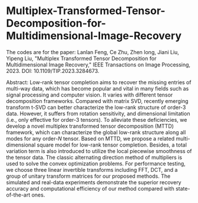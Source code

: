 # Multiplex-Transformed-Tensor-Decomposition-for-Multidimensional-Image-Recovery

The codes are for the paper:  Lanlan Feng, Ce Zhu, Zhen long, Jiani Liu, Yipeng Liu, "Multiplex Transformed Tensor Decomposition for Multidimensional Image Recovery," IEEE Transactions on Image Processing, 2023. DOI: 10.1109/TIP.2023.3284673.




Abstract: Low-rank tensor completion aims to recover the missing entries of multi-way data, which has become popular and vital in many fields such as signal processing and computer vision. It varies with different tensor decomposition frameworks. Compared with matrix SVD, recently emerging transform t-SVD can better characterize the low-rank structure of order-3 data. However, it suffers from rotation sensitivity, and dimensional limitation (i.e., only effective for order-3 tensors). To alleviate these deficiencies, we develop a novel multiplex transformed tensor decomposition (MTTD) framework, which can characterize the global low-rank structure along all modes for any order-$N$ tensor. Based on MTTD, we propose a related multi-dimensional square model for low-rank tensor completion. Besides, a total variation term is also introduced to utilize the local piecewise smoothness of the tensor data. The classic alternating direction method of multipliers is used to solve the convex optimization problems. For performance testing, we choose three linear invertible transforms including FFT, DCT, and a group of unitary transform matrices for our proposed methods. 
The simulated and real-data experiments demonstrate the superior recovery accuracy and computational efficiency of our method compared with state-of-the-art ones.
